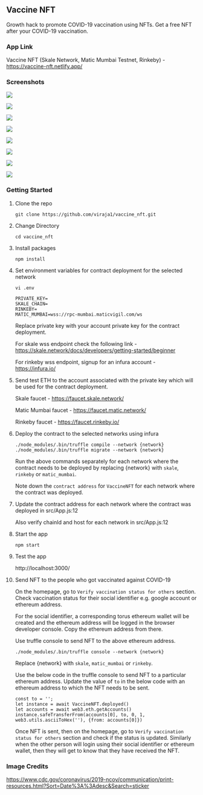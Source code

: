 ## Vaccine NFT
Growth hack to promote COVID-19 vaccination using NFTs. Get a free NFT after your COVID-19 vaccination.

### App Link
Vaccine NFT (Skale Network, Matic Mumbai Testnet, Rinkeby) - https://vaccine-nft.netlify.app/

### Screenshots

![](screenshots/vaccine_nft_1.png)

![](screenshots/vaccine_nft_2.png)

![](screenshots/vaccine_nft_3.png)

![](screenshots/vaccine_nft_4.png)

![](screenshots/vaccine_nft_5.png)

![](screenshots/vaccine_nft_6.png)

![](screenshots/vaccine_nft_7.png)

![](screenshots/vaccine_nft_8.png)

### Getting Started

1) Clone the repo

   ```
   git clone https://github.com/viraja1/vaccine_nft.git 
   ```

2) Change Directory

   ```
   cd vaccine_nft
   ```
   
3) Install packages

   ```
   npm install
   ```
   
4) Set environment variables for contract deployment for the selected network

   ```
   vi .env
   ```
   
   ```
   PRIVATE_KEY=
   SKALE_CHAIN=
   RINKEBY=
   MATIC_MUMBAI=wss://rpc-mumbai.maticvigil.com/ws
   ```
   
   Replace private key with your account private key for the contract deployment.
   
   For skale wss endpoint check the following link - https://skale.network/docs/developers/getting-started/beginner
   
   For rinkeby wss endpoint, signup for an infura account - https://infura.io/

5) Send test ETH to the account associated with the private key which will be used for the contract deployment.

    Skale faucet - https://faucet.skale.network/
    
    Matic Mumbai faucet - https://faucet.matic.network/
    
    Rinkeby faucet - https://faucet.rinkeby.io/
    
6) Deploy the contract to the selected networks using infura

   ```
   ./node_modules/.bin/truffle compile --network {network}
   ./node_modules/.bin/truffle migrate --network {network}
   ```
   
   Run the above commands separately for each network where the contract needs to be deployed by replacing {network} 
   with `skale`, `rinkeby` or `matic_mumbai`.
   
   Note down the `contract address` for `VaccineNFT` for each network where the contract was deployed.
   
7) Update the contract address for each network where the contract was deployed in src/App.js:12

   Also verify chainId and host for each network in src/App.js:12
   
8) Start the app   

   ```
   npm start 
   ```
   
9) Test the app

   http://localhost:3000/ 
   
10) Send NFT to the people who got vaccinated against COVID-19

    On the homepage, go to `Verify vaccination status for others` section. 
    Check vaccination status for their social identifier e.g. google account or ethereum address.
    
    For the social identifier, a corresponding torus ethereum wallet will be created and the ethereum address will be 
    logged in the browser developer console. Copy the ethereum address from there. 
    
    Use truffle console to send NFT to the above ethereum address.
    
    ```
    ./node_modules/.bin/truffle console --network {network}
    ```
    
    Replace {network} with `skale`, `matic_mumbai` or `rinkeby`.
    
    Use the below code in the truffle console to send NFT to a particular ethereum address. Update the value of `to`
    in the below code with an ethereum address to which the NFT needs to be sent.
    
    ```
    const to = '';
    let instance = await VaccineNFT.deployed()
    let accounts = await web3.eth.getAccounts()
    instance.safeTransferFrom(accounts[0], to, 0, 1, web3.utils.asciiToHex(''), {from: accounts[0]})
    ```
    
    Once NFT is sent, then on the homepage, go to `Verify vaccination status for others` section and check 
    if the status is updated. Similarly when the other person will login using their social identifier 
    or ethereum wallet, then they will get to know that they have received the NFT.

 ### Image Credits
 https://www.cdc.gov/coronavirus/2019-ncov/communication/print-resources.html?Sort=Date%3A%3Adesc&Search=sticker   
   